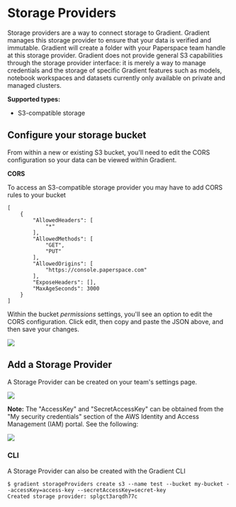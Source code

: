 # Storage Providers

Storage providers are a way to connect storage to Gradient. Gradient manages this storage provider to ensure that your data is verified and immutable. Gradient will create a folder with your Paperspace team handle at this storage provider. Gradient does not provide general S3 capabilities through the storage provider interface: it is merely a way to manage credentials and the storage of specific Gradient features such as models, notebook workspaces and datasets currently only available on private and managed clusters.

**Supported types:**

* S3-compatible storage

## Configure your storage bucket

From within a new or existing S3 bucket, you'll need to edit the CORS configuration so your data can be viewed within Gradient.

**CORS**

To access an S3-compatible storage provider you may have to add CORS rules to your bucket

```text
[
    {
        "AllowedHeaders": [
            "*"
        ],
        "AllowedMethods": [
            "GET",
            "PUT"
        ],
        "AllowedOrigins": [
            "https://console.paperspace.com"
        ],
        "ExposeHeaders": [],
        "MaxAgeSeconds": 3000
    }
]
```

Within the bucket _permissions_ settings, you'll see an option to edit the CORS configuration. Click edit, then copy and paste the JSON above, and then save your changes.

![](../../../.gitbook/assets/image%20%28108%29.png)

## Add a Storage Provider

A Storage Provider can be created on your team's settings page.

![](../../../.gitbook/assets/screen-shot-2020-10-30-at-1.09.41-pm.png)

**Note:** The "AccessKey" and "SecretAccessKey" can be obtained from the "My security credentials" section of the AWS Identity and Access Management \(IAM\) portal. See the following:

![](../../../.gitbook/assets/image%20%28109%29.png)

### CLI

A Storage Provider can also be created with the Gradient CLI

```text
$ gradient storageProviders create s3 --name test --bucket my-bucket --accessKey=access-key --secretAccessKey=secret-key
Created storage provider: splgct3arqdh77c
```

